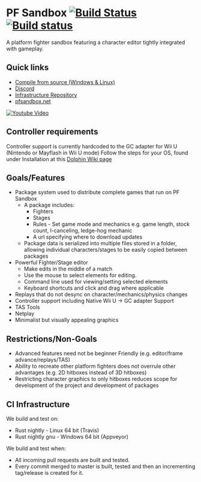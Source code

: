# PF Sandbox [![Build Status](https://travis-ci.org/rukai/PF_Sandbox.svg?branch=master)](https://travis-ci.org/rukai/PF_Sandbox) [![Build status](https://ci.appveyor.com/api/projects/status/89drle66lde9pq35?svg=true)](https://ci.appveyor.com/project/rukai/pf-sandbox)

A platform fighter sandbox featuring a character editor tightly integrated with gameplay.

## Quick links

*   [Compile from source (Windows & Linux)](documentation/compiling.md)
*   [Discord](https://discord.gg/KyjBs4x)
*   [Infrastructure Repository](https://github.com/rukai/pf_sandbox_infra)
*   [pfsandbox.net](https://pfsandbox.net)

[![Youtube Video](https://img.youtube.com/vi/CTrwvg56VQs/0.jpg)](https://www.youtube.com/watch?v=CTrwvg56VQs)

## Controller requirements

Controller support is currently hardcoded to the GC adapter for Wii U (Nintendo or Mayflash in Wii U mode)
Follow the steps for your OS, found under Installation at this [Dolphin Wiki page](https://wiki.dolphin-emu.org/index.php?title=How_to_use_the_Official_GameCube_Controller_Adapter_for_Wii_U_in_Dolphin)

## Goals/Features

*   Package system used to distribute complete games that run on PF Sandbox
    +   A package includes:
        -   Fighters
        -   Stages
        -   Rules - Set game mode and mechanics e.g. game length, stock count, l-canceling, ledge-hog mechanic
        -   A url specifying where to download updates
    +   Package data is serialized into multiple files stored in a folder, allowing individual characters/stages to be easily copied between packages
*   Powerful Fighter/Stage editor
    +   Make edits in the middle of a match
    +   Use the mouse to select elements for editing.
    +   Command line used for viewing/setting selected elements
    +   Keyboard shortcuts and click and drag where applicable
*   Replays that do not desync on character/mechanics/physics changes
*   Controller support including Native Wii U -> GC adapter Support
*   TAS Tools
*   Netplay
*   Minimalist but visually appealing graphics

## Restrictions/Non-Goals

*   Advanced features need not be beginner Friendly (e.g. editor/frame advance/replays/TAS)
*   Ability to recreate other platform fighters does not overrule other advantages (e.g. 2D hitboxes instead of 3D hitboxes)
*   Restricting character graphics to only hitboxes reduces scope for development of the project and development of packages

## CI Infrastructure

We build and test on:

*   Rust nightly - Linux 64 bit (Travis)
*   Rust nightly gnu - Windows 64 bit (Appveyor)

We build and test when:

*   All incoming pull requests are built and tested.
*   Every commit merged to master is built, tested and then an incrementing tag/release is created for it.
